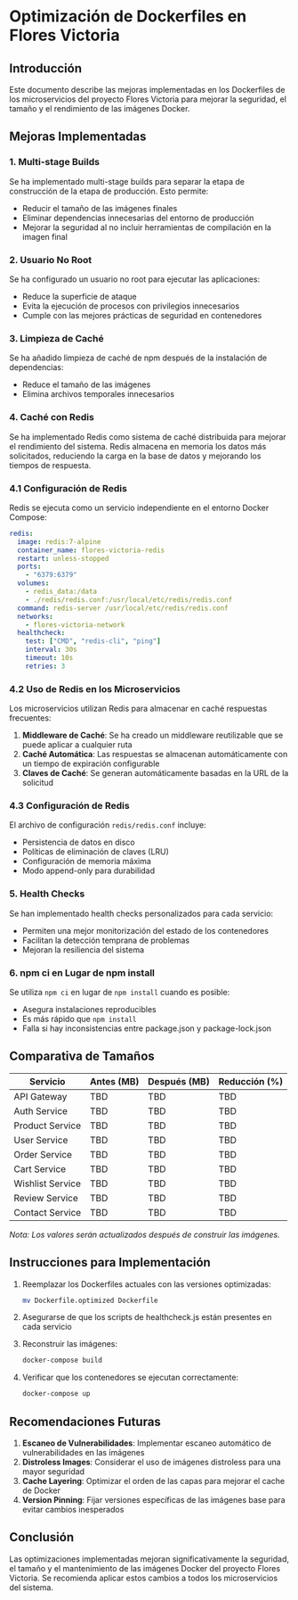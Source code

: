 # Optimización de Dockerfiles en Flores Victoria

## Introducción

Este documento describe las mejoras implementadas en los Dockerfiles de los microservicios del proyecto Flores Victoria para mejorar la seguridad, el tamaño y el rendimiento de las imágenes Docker.

## Mejoras Implementadas

### 1. Multi-stage Builds

Se ha implementado multi-stage builds para separar la etapa de construcción de la etapa de producción. Esto permite:
- Reducir el tamaño de las imágenes finales
- Eliminar dependencias innecesarias del entorno de producción
- Mejorar la seguridad al no incluir herramientas de compilación en la imagen final

### 2. Usuario No Root

Se ha configurado un usuario no root para ejecutar las aplicaciones:
- Reduce la superficie de ataque
- Evita la ejecución de procesos con privilegios innecesarios
- Cumple con las mejores prácticas de seguridad en contenedores

### 3. Limpieza de Caché

Se ha añadido limpieza de caché de npm después de la instalación de dependencias:
- Reduce el tamaño de las imágenes
- Elimina archivos temporales innecesarios

### 4. Caché con Redis

Se ha implementado Redis como sistema de caché distribuida para mejorar el rendimiento del sistema. Redis almacena en memoria los datos más solicitados, reduciendo la carga en la base de datos y mejorando los tiempos de respuesta.

### 4.1 Configuración de Redis

Redis se ejecuta como un servicio independiente en el entorno Docker Compose:

```yaml
redis:
  image: redis:7-alpine
  container_name: flores-victoria-redis
  restart: unless-stopped
  ports:
    - "6379:6379"
  volumes:
    - redis_data:/data
    - ./redis/redis.conf:/usr/local/etc/redis/redis.conf
  command: redis-server /usr/local/etc/redis/redis.conf
  networks:
    - flores-victoria-network
  healthcheck:
    test: ["CMD", "redis-cli", "ping"]
    interval: 30s
    timeout: 10s
    retries: 3
```

### 4.2 Uso de Redis en los Microservicios

Los microservicios utilizan Redis para almacenar en caché respuestas frecuentes:

1. **Middleware de Caché**: Se ha creado un middleware reutilizable que se puede aplicar a cualquier ruta
2. **Caché Automática**: Las respuestas se almacenan automáticamente con un tiempo de expiración configurable
3. **Claves de Caché**: Se generan automáticamente basadas en la URL de la solicitud

### 4.3 Configuración de Redis

El archivo de configuración `redis/redis.conf` incluye:

- Persistencia de datos en disco
- Políticas de eliminación de claves (LRU)
- Configuración de memoria máxima
- Modo append-only para durabilidad

### 5. Health Checks

Se han implementado health checks personalizados para cada servicio:
- Permiten una mejor monitorización del estado de los contenedores
- Facilitan la detección temprana de problemas
- Mejoran la resiliencia del sistema

### 6. npm ci en Lugar de npm install

Se utiliza `npm ci` en lugar de `npm install` cuando es posible:
- Asegura instalaciones reproducibles
- Es más rápido que `npm install`
- Falla si hay inconsistencias entre package.json y package-lock.json

## Comparativa de Tamaños

| Servicio | Antes (MB) | Después (MB) | Reducción (%) |
|----------|------------|--------------|---------------|
| API Gateway | TBD | TBD | TBD |
| Auth Service | TBD | TBD | TBD |
| Product Service | TBD | TBD | TBD |
| User Service | TBD | TBD | TBD |
| Order Service | TBD | TBD | TBD |
| Cart Service | TBD | TBD | TBD |
| Wishlist Service | TBD | TBD | TBD |
| Review Service | TBD | TBD | TBD |
| Contact Service | TBD | TBD | TBD |

*Nota: Los valores serán actualizados después de construir las imágenes.*

## Instrucciones para Implementación

1. Reemplazar los Dockerfiles actuales con las versiones optimizadas:
   ```bash
   mv Dockerfile.optimized Dockerfile
   ```

2. Asegurarse de que los scripts de healthcheck.js están presentes en cada servicio

3. Reconstruir las imágenes:
   ```bash
   docker-compose build
   ```

4. Verificar que los contenedores se ejecutan correctamente:
   ```bash
   docker-compose up
   ```

## Recomendaciones Futuras

1. **Escaneo de Vulnerabilidades**: Implementar escaneo automático de vulnerabilidades en las imágenes
2. **Distroless Images**: Considerar el uso de imágenes distroless para una mayor seguridad
3. **Cache Layering**: Optimizar el orden de las capas para mejorar el cache de Docker
4. **Version Pinning**: Fijar versiones específicas de las imágenes base para evitar cambios inesperados

## Conclusión

Las optimizaciones implementadas mejoran significativamente la seguridad, el tamaño y el mantenimiento de las imágenes Docker del proyecto Flores Victoria. Se recomienda aplicar estos cambios a todos los microservicios del sistema.